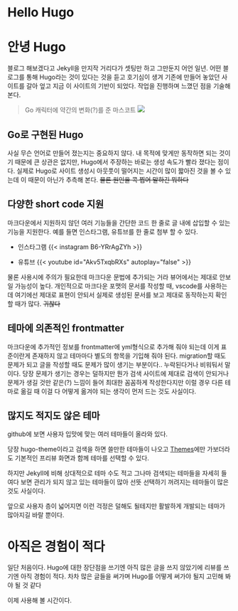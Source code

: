 # Hello Hugo


# 안녕 Hugo

블로그 해보겠다고 Jekyll을 만지작 거리다가 셋팅만 하고 그만둔지 어언 일년.
어떤 블로그를 통해 Hugo라는 것이 있다는 것을 듣고 호기심이 생겨 기존에 만들어 놓았던 사이트를 갈아 엎고 지금 이 사이트의 기반이 되었다. 작업을 진행하며 느꼈던 점을 기술해 본다.


> Go 캐릭터에 약간의 변화(?)를 준 마스코트
> ![](https://d33wubrfki0l68.cloudfront.net/d7c79b5c53384a57cfcf5bfb1a3f6f009a058b0b/16f81/images/gopher-hero.svg)

## Go로 구현된 Hugo
사실 무슨 언어로 만들어 졌는지는 중요하지 않다. 내 목적에 맞게만 동작하면 되는 것이기 때문에 큰 상관은 없지만, Hugo에서 주장하는 바로는 생성 속도가 빨라 졌다는 점이다. 실제로 Hugo로 사이트 생성시 아웃풋이 떨어지는 시간이 많이 짧아진 것을 볼 수 있는데 이 때문이 아닌가 추측해 본다. ~~물론 원인을 콕 찝어 말하긴 뭐하다~~

## 다양한 short code 지원
마크다운에서 지원하지 않던 여러 기능들을 간단한 코드 한 줄로 글 내에 삽입할 수 있는 기능을 지원한다. 예를 들면 인스타그램, 유튜브를 한 줄로 첨부 할 수 있다.

* 인스타그램
{{< instagram B6-YRrAgZYh >}}

* 유튜브
{{< youtube id="Akv5TxqbRXs" autoplay="false" >}}

물론 사용시에 주의가 필요한데 마크다운 문법에 추가되는 거라 뷰어에서는 제대로 안보일 가능성이 높다. 개인적으로 마크다운 포맷의 문서를 작성할 때, vscode를 사용하는데 여기에선 제대로 표현이 안되서 실제로 생성된 문서를 보고 제대로 동작하는지 확인할 때가 많다. ~~귀찮다~~

## 테마에 의존적인 frontmatter
마크다운에 추가적인 정보를 frontmatter에 yml형식으로 추가해 줘야 되는데 이게 표준이란게 존재하지 않고 테마마다 별도의 항목을 기입해 줘야 된다. migration할 때도 문제가 되고 글을 작성할 때도 문제가 많이 생기는 부분이다.. 누락된다거나 비워둬서 말이다. 당장 문제가 생기는 경우는 덜하지만 뭔가 검색 사이트에 제대로 검색이 안되거나 문제가 생길 것만 같은(?) 느낌이 들어 최대한 꼼꼼하게 작성한다지만 이럴 경우 다른 테마로 옮길 때 이걸 다 어떻게 옮겨야 되는 생각이 먼저 드는 것도 사실이다.


## 많지도 적지도 않은 테마
github에 보면 사용자 입맛에 맞는 여러 테마들이 올라와 있다.

당장 hugo-theme이라고 검색을 하면 쓸만한 테마들이 나오고 [Themes](https://themes.gohugo.io/tags/blog/)에만 가보더라도 기본적인 프리뷰 화면과 함께 테마를 선택할 수 있다.

하지만 Jekyll에 비해 상대적으로 테마 수도 적고 그나마 검색되는 테마들을 자세히 들여다 보면 관리가 되지 않고 있는 테마들이 많아 선뜻 선택하기 꺼려지는 테마들이 많은 것도 사실이다.

앞으로 사용자 층이 넓어지면 이런 걱정은 덜해도 될테지만 활발하게 개발되는 테마가 많아지길 바랄 뿐이다.


# 아직은 경험이 적다
일단 처음이다. Hugo에 대한 장단점을 쓰기엔 아직 많은 글을 쓰지 않았기에 리뷰를 쓰기엔 아직 경험이 적다. 차차 많은 글들을 써가며 Hugo를 어떻게 써가야 될지 고민해 봐야 될 것 같다

이제 사용해 볼 시간이다.

